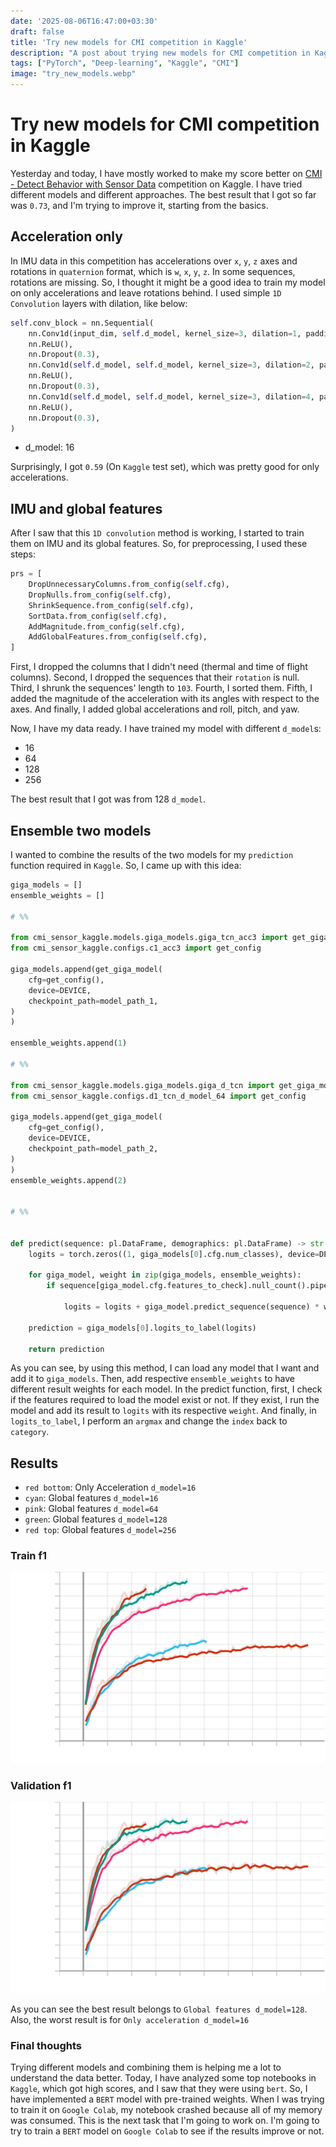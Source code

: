 ```yaml
---
date: '2025-08-06T16:47:00+03:30'
draft: false
title: 'Try new models for CMI competition in Kaggle'
description: "A post about trying new models for CMI competition in Kaggle"
tags: ["PyTorch", "Deep-learning", "Kaggle", "CMI"]
image: "try_new_models.webp"
---
```


# Try new models for CMI competition in Kaggle

Yesterday and today, I have mostly worked to make my score better on
[CMI - Detect Behavior with Sensor Data](https://www.kaggle.com/competitions/cmi-detect-behavior-with-sensor-data)
competition on Kaggle.
I have tried different models and different approaches.
The best result that I got so far was `0.73`, and I'm trying to improve it,
starting from the basics.

## Acceleration only

In IMU data in this competition has accelerations over `x`, `y`, `z` axes and rotations
in `quaternion` format, which is `w`, `x`, `y`, `z`.
In some sequences, rotations are missing.
So, I thought it might be a good idea to train my model on only accelerations and leave
rotations behind.
I used simple `1D Convolution` layers with dilation, like below:

```python
self.conv_block = nn.Sequential(
    nn.Conv1d(input_dim, self.d_model, kernel_size=3, dilation=1, padding=1),
    nn.ReLU(),
    nn.Dropout(0.3),
    nn.Conv1d(self.d_model, self.d_model, kernel_size=3, dilation=2, padding=2),
    nn.ReLU(),
    nn.Dropout(0.3),
    nn.Conv1d(self.d_model, self.d_model, kernel_size=3, dilation=4, padding=4),
    nn.ReLU(),
    nn.Dropout(0.3),
)
```

* d_model: 16

Surprisingly, I got `0.59` (On `Kaggle` test set), which was pretty good for only accelerations.

## IMU and global features

After I saw that this `1D convolution` method is working, I started to train them on IMU and its global features.
So, for preprocessing, I used these steps:

```python
prs = [
    DropUnnecessaryColumns.from_config(self.cfg),
    DropNulls.from_config(self.cfg),
    ShrinkSequence.from_config(self.cfg),
    SortData.from_config(self.cfg),
    AddMagnitude.from_config(self.cfg),
    AddGlobalFeatures.from_config(self.cfg),
]
```

First, I dropped the columns that I didn't need (thermal and time of flight columns).
Second, I dropped the sequences that their `rotation` is null.
Third, I shrunk the sequences' length to `103`.
Fourth, I sorted them.
Fifth, I added the magnitude of the acceleration with its angles with respect to the axes.
And finally, I added global accelerations and roll, pitch, and yaw.

Now, I have my data ready.
I have trained my model with different `d_model`s:

* 16
* 64
* 128
* 256

The best result that I got was from 128 `d_model`.

## Ensemble two models

I wanted to combine the results of the two models for my `prediction` function required in `Kaggle`.
So, I came up with this idea:

```python
giga_models = []
ensemble_weights = []

# %%

from cmi_sensor_kaggle.models.giga_models.giga_tcn_acc3 import get_giga_model
from cmi_sensor_kaggle.configs.c1_acc3 import get_config

giga_models.append(get_giga_model(
    cfg=get_config(),
    device=DEVICE,
    checkpoint_path=model_path_1,
)
)

ensemble_weights.append(1)

# %% 

from cmi_sensor_kaggle.models.giga_models.giga_d_tcn import get_giga_model
from cmi_sensor_kaggle.configs.d1_tcn_d_model_64 import get_config

giga_models.append(get_giga_model(
    cfg=get_config(),
    device=DEVICE,
    checkpoint_path=model_path_2,
)
)
ensemble_weights.append(2)


# %%


def predict(sequence: pl.DataFrame, demographics: pl.DataFrame) -> str:
    logits = torch.zeros((1, giga_models[0].cfg.num_classes), device=DEVICE)

    for giga_model, weight in zip(giga_models, ensemble_weights):
        if sequence[giga_model.cfg.features_to_check].null_count().pipe(sum).item() == 0:  # type: ignore

            logits = logits + giga_model.predict_sequence(sequence) * weight

    prediction = giga_models[0].logits_to_label(logits)

    return prediction

```

As you can see, by using this method, I can load any model that I want and add it to `giga_models`.
Then, add respective `ensemble_weights` to have different result weights for each model.
In the predict function, first, I check if the features required to load the model exist or not.
If they exist, I run the model and add its result to `logits` with its respective `weight`.
And finally, in `logits_to_label`, I perform an `argmax` and change the `index` back to `category`.

## Results

* `red bottom`: Only Acceleration `d_model=16`
* `cyan`: Global features `d_model=16`
* `pink`: Global features `d_model=64`
* `green`: Global features `d_model=128`
* `red top`: Global features `d_model=256`

### Train f1

![Train f1](train_f1.svg)

### Validation f1

![val_f1](val_f1.svg)

As you can see the best result belongs to `Global features d_model=128`.
Also, the worst result is for `Only acceleration d_model=16`

### Final thoughts

Trying different models and combining them is helping me a lot to
understand the data better.
Today, I have analyzed some top notebooks in `Kaggle`, which got
high scores, and I saw that they were using `bert`.
So, I have implemented a `BERT` model with pre-trained weights.
When I was trying to train it on `Google Colab`, my notebook crashed
because all of my memory was consumed.
This is the next task that I'm going to work on.
I'm going to try to train a `BERT` model on `Google Colab` to see if the
results improve or not.
